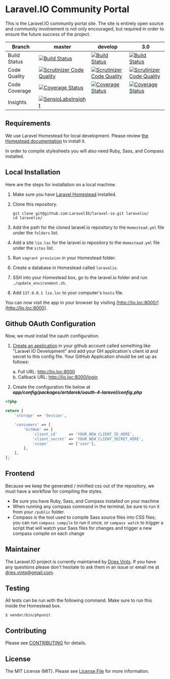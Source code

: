 # Laravel.IO Community Portal

This is the Laravel.IO community portal site. The site is entirely open source and community involvement is not only encouraged, but required in order to ensure the future success of the project.

<table>
    <thead>
        <tr>
            <th>Branch</th>
            <th>master</th>
            <th>develop</th>
            <th>3.0</th>
        </tr>
    </thead>
    <tbody>
        <tr>
            <td>Build Status</td>
            <td>
                <a href="https://travis-ci.org/LaravelIO/laravel.io">
                    <img src="https://travis-ci.org/LaravelIO/laravel.io.svg?branch=master" alt="Build Status">
                </a>
            </td>
            <td>
                <a href="https://travis-ci.org/LaravelIO/laravel.io">
                    <img src="https://travis-ci.org/LaravelIO/laravel.io.svg?branch=develop" alt="Build Status">
                </a>
            </td>
            <td>
                <a href="https://travis-ci.org/LaravelIO/laravel.io">
                    <img src="https://travis-ci.org/LaravelIO/laravel.io.svg?branch=3.0" alt="Build Status">
                </a>
            </td>
        </tr>
        <tr>
            <td>Code Quality</td>
            <td>
                <a href="https://scrutinizer-ci.com/g/LaravelIO/laravel.io/?branch=master">
                    <img src="https://scrutinizer-ci.com/g/LaravelIO/laravel.io/badges/quality-score.png?b=master"
                         alt="Scrutinizer Code Quality">
                </a>
            </td>
            <td>
                <a href="https://scrutinizer-ci.com/g/LaravelIO/laravel.io/?branch=develop">
                    <img src="https://scrutinizer-ci.com/g/LaravelIO/laravel.io/badges/quality-score.png?b=develop"
                         alt="Scrutinizer Code Quality">
                </a>
            </td>
            <td>
                <a href="https://scrutinizer-ci.com/g/LaravelIO/laravel.io/?branch=3.0">
                    <img src="https://scrutinizer-ci.com/g/LaravelIO/laravel.io/badges/quality-score.png?b=3.0"
                         alt="Scrutinizer Code Quality">
                </a>
            </td>
        </tr>
        <tr>
            <td>Code Coverage</td>
            <td>
                <a href='https://coveralls.io/r/LaravelIO/laravel.io?branch=master'>
                    <img src='https://coveralls.io/repos/LaravelIO/laravel.io/badge.png?branch=master' alt='Coverage Status' />
                </a>
            </td>
            <td>
                <a href='https://coveralls.io/r/LaravelIO/laravel.io?branch=develop'>
                    <img src='https://coveralls.io/repos/LaravelIO/laravel.io/badge.png?branch=develop' alt='Coverage Status' />
                </a>
            </td>
            <td>
                <a href='https://coveralls.io/r/LaravelIO/laravel.io?branch=release%2F3.0'>
                    <img src='https://coveralls.io/repos/LaravelIO/laravel.io/badge.png?branch=3.0' alt='Coverage Status' />
                </a>
            </td>
        </tr>
        <tr>
            <td>Insights</td>
            <td>
                <a href="https://insight.sensiolabs.com/projects/50a7431f-66b0-4221-8837-7ccf1924031e">
                    <img src="https://insight.sensiolabs.com/projects/50a7431f-66b0-4221-8837-7ccf1924031e/mini.png"
                         alt="SensioLabsInsight">
                </a>
            </td>
            <td></td>
            <td></td>
        </tr>
    </tbody>
</table>


## Requirements

We use Laravel Homestead for local development. Please review [the Homestead documentation](http://laravel.com/docs/homestead) to install it.

In order to compile stylesheets you will also need Ruby, Sass, and Compass installed.

## Local Installation

Here are the steps for installation on a local machine.

1. Make sure you have [Laravel Homestead](http://laravel.com/docs/homestead) installed.
2. Clone this repository.

    ```
    git clone git@github.com:LaravelIO/laravel-io.git laravelio/
    cd laravelio/
    ```

3. Add the path for the cloned laravel.io repository to the `Homestead.yml` file under the `folders` list.
4. Add a site `lio.loc` for the laravel.io repository to the `Homestead.yml` file under the `sites` list.
5. Run `vagrant provision` in your Homestead folder.
6. Create a database in Homestead called `laravelio`.
7. SSH into your Homestead box, go to the laravel.io folder and run `./update_environment.sh`.
8. Add `127.0.0.1 lio.loc` to your computer's `hosts` file.

You can now visit the app in your browser by visiting [http://lio.loc:8000/](http://lio.loc:8000).

## Github OAuth Configuration

Now, we must install the oauth configuration.

1. [Create an application](https://github.com/settings/applications) in your github account called something like "Laravel IO Development" and add your GH application's client id and secret to this config file. Your GitHub Application should be set up as follows:

    a. Full URL: http://lio.loc:8000  
    b. Callback URL: http://lio.loc:8000/login

2. Create the configuration file below at ***app/config/packages/artdarek/oauth-4-laravel/config.php***

```PHP
<?php

return [
    'storage' => 'Session',

    'consumers' => [
        'GitHub' => [
            'client_id'     => 'YOUR_NEW_CLIENT_ID_HERE',
            'client_secret' => 'YOUR_NEW_CLIENT_SECRET_HERE',
            'scope'         => ['user'],
        ],
    ],
];
```

## Frontend

Because we keep the generated / minified css out of the repository, we must have a workflow for compiling the styles.

- Be sure you have Ruby, Sass, and Compass installed on your machine
- When running any compass command in the terminal, be sure to run it from your `/public` folder.
- Compass is the tool used to compile Sass source files into CSS files; you can run `compass compile` to run it once, or `compass watch` to trigger a script that will watch your Sass files for changes and trigger a new compass compile on each change

## Maintainer

The Laravel.IO project is currently maintained by [Dries Vints](https://github.com/driesvints). If you have any questions please don't hesitate to ask them in an issue or email me at [dries.vints@gmail.com](mailto:dries.vints@gmail.com).

## Testing

All tests can be run with the following command. Make sure to run this inside the Homestead box.

    $ vendor/bin/phpunit

## Contributing

Please see [CONTRIBUTING](CONTRIBUTING.md) for details.

## License

The MIT License (MIT). Please see [License File](LICENSE.md) for more information.
